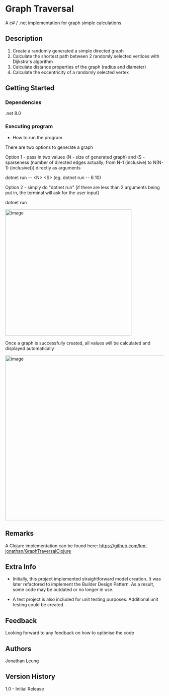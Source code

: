 # Graph Traversal

A c# / .net implementation for graph simple calculations 

## Description

1. Create a randomly generated a simple directed graph
2. Calculate the shortest path between 2 randomly selected vertices with Dijkstra's algorithm
3. Calculate distance properties of the graph (radius and diameter)
4. Calculate the eccentricity of a randomly selected vertex

## Getting Started

### Dependencies

.net 8.0

### Executing program

* How to run the program

There are two options to generate a graph

Option 1 - pass in two values (N - size of generated graph) and (S - sparseness (number of directed edges actually; from N-1 (inclusive) to N(N-1) (inclusive))) directly as arguments

  dotnet run -- \<N\> \<S\> (eg. dotnet run -- 6 10)

Option 2 - simply do "dotnet run" [if there are less than 2 arguments being put in, the terminal will ask for the user input]
  
  dotnet run

<img width="401" alt="image" src="https://github.com/user-attachments/assets/004304f9-bef7-4b8a-85c5-1711dff1e7ac" />

Once a graph is successfully created, all values will be calculated and displayed automatically 

<img width="523" alt="image" src="https://github.com/user-attachments/assets/0ebce4cb-7817-43ba-b0fd-a0f696c66ee5" />

## Remarks

A Clojure implementation can be found here: https://github.com/km-jonathan/GraphTraversalClojure

## Extra Info

- Initially, this project implemented straightforward model creation. It was later refactored to implement the Builder Design Pattern. 
As a result, some code may be outdated or no longer in use.

- A test project is also included for unit testing purposes. Additional unit testing could be created.

## Feedback

Looking forward to any feedback on how to optimise the code

## Authors

Jonathan Leung  

## Version History

1.0 - Initial Release

